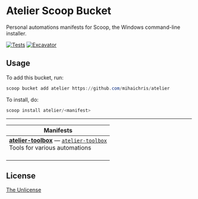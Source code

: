 # Atelier Scoop Bucket

Personal automations manifests for Scoop, the Windows command-line installer.

[![Tests](https://github.com/mihaichris/atelier/actions/workflows/ci.yml/badge.svg)](https://github.com/mihaichris/atelier/actions/workflows/ci.yml) [![Excavator](https://github.com/mihaichris/atelier/actions/workflows/excavator.yml/badge.svg)](https://github.com/mihaichris/atelier/actions/workflows/excavator.yml)

## Usage

To add this bucket, run:
```powershell
scoop bucket add atelier https://github.com/mihaichris/atelier
```

To install, do:
```powershell
scoop install atelier/<manifest>
```

----

<!-- table -->
| Manifests |
| --------- |
| [**atelier-toolbox**](https://github.com/mihaichris/atelier-toolbox/blob/main/README.md) — [`atelier-toolbox`](bucket/atelier-toolbox.json)<br>Tools for various automations<br><br> |
<!-- table-end -->

## License
[The Unlicense](https://github.com/mihaichris/atelier/blob/main/LICENSE)